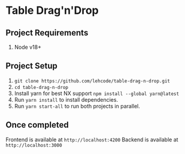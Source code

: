 # Table Drag'n'Drop

## Project Requirements

1. Node v18+

## Project Setup

1. `git clone https://github.com/lehcode/table-drag-n-drop.git`
2. `cd table-drag-n-drop`
3. Install yarn for best NX support `npm install --global yarn@latest`
4. Run `yarn install` to install dependencies.
5. Run `yarn start-all` to run both projects in parallel.

## Once completed

Frontend is available at `http://localhost:4200`
Backend is available at `http://localhost:3000`

